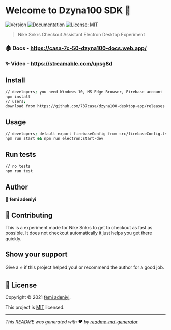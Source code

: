 # Welcome to Dzyna100 SDK 👋
![Version](https://img.shields.io/badge/version-0.1.4-blue.svg?cacheSeconds=2592000)
[![Documentation](https://img.shields.io/badge/documentation-yes-brightgreen.svg)](dzynadzyna.com/sdk/docs)
[![License: MIT](https://img.shields.io/badge/License-MIT-yellow.svg)](mit.url)

> Nike Snkrs Checkout Assistant Electron Desktop Experiment

### 🏠 Docs - https://casa-7c-50-dzyna100-docs.web.app/

### ✨ Video - https://streamable.com/upsg8d

## Install

```sh
// developers; you need Windows 10, MS Edge Browser, Firebase account
npm install
// users; 
download from https://github.com/737casa/dzyna100-desktop-app/releases
```

## Usage

```sh
// developers; default export firebaseConfig from src/firebaseConfig.ts
npm run start && npm run electron:start-dev
```

## Run tests

```sh
// no tests
npm run test
```

## Author

👤 **femi adeniyi**

## 🤝 Contributing

This is a experiment made for Nike Snkrs to get to checkout as fast as possible. It does not checkout automatically it just helps you get there quickly.

## Show your support

Give a ⭐️ if this project helped you! or recommend the author for a good job.


## 📝 License

Copyright © 2021 [femi adeniyi](https://github.com/Halle49).

This project is [MIT](https://opensource.org/licenses/MIT) licensed.

***
_This README was generated with ❤️ by [readme-md-generator](https://github.com/kefranabg/readme-md-generator)_